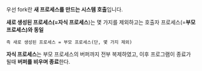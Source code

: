 우선 fork란 **새 프로세스를 만드는 시스템 호출**입니다.

**새로 생성된 프로세스(=자식 프로세스**)는 몇 가지를 제외하고는 호출자 프로세스(=**부모 프로세스)와 동일**

`즉 새로 생성된 프로세스 = 부모 프로세스(단, 몇 가지 제외)`

**자식 프로세스**는 부모 프로세스의 버퍼까지 전부 복제하였고, 이후 프로그램이 종료가 될때 **버퍼를 비우며 종료**한다.
